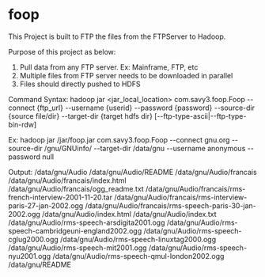 # foop
This Project is built to FTP the files from the FTPServer to Hadoop. 

Purpose of this project as below:
1. Pull data from any FTP server. Ex: Mainframe, FTP, etc
2. Multiple files from FTP server needs to be downloaded in parallel 
3. Files should directly pushed to HDFS

Command Syntax:
hadoop jar <jar_local_location> com.savy3.foop.Foop --connect {ftp_url} --username {userid} --password {password} --source-dir {source file/dir} --target-dir {target hdfs dir} [--ftp-type-ascii|--ftp-type-bin-rdw]

Ex:
hadoop jar /jar/foop.jar com.savy3.foop.Foop --connect gnu.org  --source-dir /gnu/GNUinfo/  --target-dir /data/gnu --username anonymous --password null

Output:
 /data/gnu/Audio
 /data/gnu/Audio/README
 /data/gnu/Audio/francais
 /data/gnu/Audio/francais/index.html
 /data/gnu/Audio/francais/ogg_readme.txt
 /data/gnu/Audio/francais/rms-french-interview-2001-11-20.tar
 /data/gnu/Audio/francais/rms-interview-paris-27-jan-2002.ogg
 /data/gnu/Audio/francais/rms-speech-paris-30-jan-2002.ogg
 /data/gnu/Audio/index.html
 /data/gnu/Audio/index.txt
 /data/gnu/Audio/rms-speech-arsdigita2001.ogg
 /data/gnu/Audio/rms-speech-cambridgeuni-england2002.ogg
 /data/gnu/Audio/rms-speech-cglug2000.ogg
 /data/gnu/Audio/rms-speech-linuxtag2000.ogg
 /data/gnu/Audio/rms-speech-mit2001.ogg
 /data/gnu/Audio/rms-speech-nyu2001.ogg
 /data/gnu/Audio/rms-speech-qmul-london2002.ogg
 /data/gnu/README
